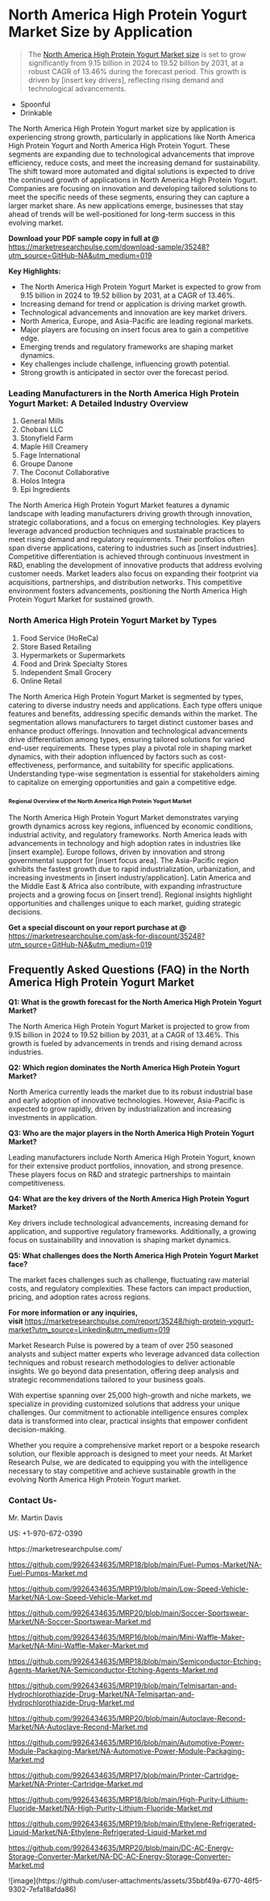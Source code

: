 <h1>North America High Protein Yogurt Market&nbsp;Size by Application</h1><blockquote><p>The <a href="https://marketresearchpulse.com/download-sample/35248?utm_source=GitHub-NA&amp;utm_medium=019">North America High Protein Yogurt Market size</a> is set to grow significantly from 9.15 billion in 2024 to 19.52 billion by 2031, at a robust CAGR of 13.46% during the forecast period. This growth is driven by [insert key drivers], reflecting rising demand and technological advancements.</p></blockquote><ul><li>Spoonful<li> Drinkable</li></ul><p>The North America High Protein Yogurt market size by application is experiencing strong growth, particularly in applications like North America High Protein Yogurt and North America High Protein Yogurt. These segments are expanding due to technological advancements that improve efficiency, reduce costs, and meet the increasing demand for sustainability. The shift toward more automated and digital solutions is expected to drive the continued growth of applications in North America High Protein Yogurt. Companies are focusing on innovation and developing tailored solutions to meet the specific needs of these segments, ensuring they can capture a larger market share. As new applications emerge, businesses that stay ahead of trends will be well-positioned for long-term success in this evolving market.</p><p><strong>Download your PDF sample copy in full at @ </strong><a href="https://marketresearchpulse.com/download-sample/35248?utm_source=GitHub-NA&amp;utm_medium=019">https://marketresearchpulse.com/download-sample/35248?utm_source=GitHub-NA&amp;utm_medium=019</a></p><p><strong>Key Highlights: </strong></p><ul><li>The North America High Protein Yogurt Market is expected to grow from 9.15 billion in 2024 to 19.52 billion by 2031, at a CAGR of 13.46%.</li><li>Increasing demand for trend or application is driving market growth.</li><li>Technological advancements and innovation are key market drivers.</li><li>North America, Europe, and Asia-Pacific are leading regional markets.</li><li>Major players are focusing on insert focus area to gain a competitive edge.</li><li>Emerging trends and regulatory frameworks are shaping market dynamics.</li><li>Key challenges include challenge, influencing growth potential.</li><li>Strong growth is anticipated in sector over the forecast period.</li></ul><h3>Leading Manufacturers in the North America High Protein Yogurt Market: A Detailed Industry Overview</h3><ol><li>General Mills</li><li>Chobani LLC</li><li>Stonyfield Farm</li><li>Maple Hill Creamery</li><li>Fage International</li><li>Groupe Danone</li><li>The Coconut Collaborative</li><li>Holos Integra</li><li>Epi Ingredients</li></ol><div class="flex max-w-full flex-col flex-grow"><div class="min-h-8 text-message flex w-full flex-col items-end gap-2 whitespace-normal break-words [.text-message+&amp;]:mt-5" dir="auto" data-message-author-role="assistant" data-message-id="fd8432e4-4910-450d-b182-61b7bfb0a01f" data-message-model-slug="gpt-4o"><div class="flex w-full flex-col gap-1 empty:hidden first:pt-[3px]"><div class="markdown prose w-full break-words dark:prose-invert light"><p>The North America High Protein Yogurt Market features a dynamic landscape with leading manufacturers driving growth through innovation, strategic collaborations, and a focus on emerging technologies. Key players leverage advanced production techniques and sustainable practices to meet rising demand and regulatory requirements. Their portfolios often span diverse applications, catering to industries such as [insert industries]. Competitive differentiation is achieved through continuous investment in R&amp;D, enabling the development of innovative products that address evolving customer needs. Market leaders also focus on expanding their footprint via acquisitions, partnerships, and distribution networks. This competitive environment fosters advancements, positioning the North America High Protein Yogurt Market for sustained growth.</p></div></div></div></div><h3>North America High Protein Yogurt Market by Types</h3><ol><li>Food Service (HoReCa)<li> Store Based Retailing<li> Hypermarkets or Supermarkets<li> Food and Drink Specialty Stores<li> Independent Small Grocery<li> Online Retail</li></ol><div class="flex max-w-full flex-col flex-grow"><div class="min-h-8 text-message flex w-full flex-col items-end gap-2 whitespace-normal break-words [.text-message+&amp;]:mt-5" dir="auto" data-message-author-role="assistant" data-message-id="084470be-0bb7-4664-bddf-5156b4f41249" data-message-model-slug="gpt-4o-mini"><div class="flex w-full flex-col gap-1 empty:hidden first:pt-[3px]"><div class="markdown prose w-full break-words dark:prose-invert light"><p>The North America High Protein Yogurt Market is segmented by types, catering to diverse industry needs and applications. Each type offers unique features and benefits, addressing specific demands within the market. The segmentation allows manufacturers to target distinct customer bases and enhance product offerings. Innovation and technological advancements drive differentiation among types, ensuring tailored solutions for varied end-user requirements. These types play a pivotal role in shaping market dynamics, with their adoption influenced by factors such as cost-effectiveness, performance, and suitability for specific applications. Understanding type-wise segmentation is essential for stakeholders aiming to capitalize on emerging opportunities and gain a competitive edge.</p></div></div></div></div><h3><span style="font-size: 11px;">Regional Overview of the North America High Protein Yogurt Market</span></h3><div class="flex max-w-full flex-col flex-grow"><div class="min-h-8 text-message flex w-full flex-col items-end gap-2 whitespace-normal break-words [.text-message+&amp;]:mt-5" dir="auto" data-message-author-role="assistant" data-message-id="e9038762-ce64-4e30-91c9-9bd413514231" data-message-model-slug="gpt-4o-mini"><div class="flex w-full flex-col gap-1 empty:hidden first:pt-[3px]"><div class="markdown prose w-full break-words dark:prose-invert light"><p>The North America High Protein Yogurt Market demonstrates varying growth dynamics across key regions, influenced by economic conditions, industrial activity, and regulatory frameworks. North America leads with advancements in technology and high adoption rates in industries like [insert example]. Europe follows, driven by innovation and strong governmental support for [insert focus area]. The Asia-Pacific region exhibits the fastest growth due to rapid industrialization, urbanization, and increasing investments in [insert industry/application]. Latin America and the Middle East &amp; Africa also contribute, with expanding infrastructure projects and a growing focus on [insert trend]. Regional insights highlight opportunities and challenges unique to each market, guiding strategic decisions.</p></div></div></div></div><p><strong>Get a special discount on your report purchase at @ </strong><a href="https://marketresearchpulse.com/ask-for-discount/35248?utm_source=GitHub-NA&amp;utm_medium=019">https://marketresearchpulse.com/ask-for-discount/35248?utm_source=GitHub-NA&amp;utm_medium=019</a></p><h2>Frequently Asked Questions (FAQ) in the North America High Protein Yogurt Market</h2><p><strong>Q1: What is the growth forecast for the North America High Protein Yogurt Market?</strong></p><p>The North America High Protein Yogurt Market is projected to grow from 9.15 billion in 2024 to 19.52 billion by 2031, at a CAGR of 13.46%. This growth is fueled by advancements in trends and rising demand across industries.</p><p><strong>Q2: Which region dominates the North America High Protein Yogurt Market?</strong></p><p>North America currently leads the market due to its robust industrial base and early adoption of innovative technologies. However, Asia-Pacific is expected to grow rapidly, driven by industrialization and increasing investments in application.</p><p><strong>Q3: Who are the major players in the North America High Protein Yogurt Market?</strong></p><p>Leading manufacturers include North America High Protein Yogurt, known for their extensive product portfolios, innovation, and strong presence. These players focus on R&amp;D and strategic partnerships to maintain competitiveness.</p><p><strong>Q4: What are the key drivers of the North America High Protein Yogurt Market?</strong></p><p>Key drivers include technological advancements, increasing demand for application, and supportive regulatory frameworks. Additionally, a growing focus on sustainability and innovation is shaping market dynamics.</p><p><strong>Q5: What challenges does the North America High Protein Yogurt Market face?</strong></p><p>The market faces challenges such as challenge, fluctuating raw material costs, and regulatory complexities. These factors can impact production, pricing, and adoption rates across regions.</p><p><strong>For more information or any inquiries, visit&nbsp;</strong><a href="https://marketresearchpulse.com/report/35248/high-protein-yogurt-market?utm_source=Linkedin&utm_medium=019">https://marketresearchpulse.com/report/35248/high-protein-yogurt-market?utm_source=Linkedin&utm_medium=019</a></p><p>Market Research Pulse is powered by a team of over 250 seasoned analysts and subject matter experts who leverage advanced data collection techniques and robust research methodologies to deliver actionable insights. We go beyond data presentation, offering deep analysis and strategic recommendations tailored to your business goals.</p><p>With expertise spanning over 25,000 high-growth and niche markets, we specialize in providing customized solutions that address your unique challenges. Our commitment to actionable intelligence ensures complex data is transformed into clear, practical insights that empower confident decision-making.</p><p>Whether you require a comprehensive market report or a bespoke research solution, our flexible approach is designed to meet your needs. At Market Research Pulse, we are dedicated to equipping you with the intelligence necessary to stay competitive and achieve sustainable growth in the evolving North America High Protein Yogurt market.</p><h3><strong>Contact Us-</strong></h3><p>Mr. Martin Davis</p><p>US: +1-970-672-0390</p><p>https://marketresearchpulse.com/</p><p><a href="https://github.com/9926434635/MRP18/blob/main/Fuel-Pumps-Market/NA-Fuel-Pumps-Market.md">https://github.com/9926434635/MRP18/blob/main/Fuel-Pumps-Market/NA-Fuel-Pumps-Market.md</a></p><p><a href="https://github.com/9926434635/MRP19/blob/main/Low-Speed-Vehicle-Market/NA-Low-Speed-Vehicle-Market.md">https://github.com/9926434635/MRP19/blob/main/Low-Speed-Vehicle-Market/NA-Low-Speed-Vehicle-Market.md</a></p><p><a href="https://github.com/9926434635/MRP20/blob/main/Soccer-Sportswear-Market/NA-Soccer-Sportswear-Market.md">https://github.com/9926434635/MRP20/blob/main/Soccer-Sportswear-Market/NA-Soccer-Sportswear-Market.md</a></p><p><a href="https://github.com/9926434635/MRP16/blob/main/Mini-Waffle-Maker-Market/NA-Mini-Waffle-Maker-Market.md">https://github.com/9926434635/MRP16/blob/main/Mini-Waffle-Maker-Market/NA-Mini-Waffle-Maker-Market.md</a></p><p><a href="https://github.com/9926434635/MRP18/blob/main/Semiconductor-Etching-Agents-Market/NA-Semiconductor-Etching-Agents-Market.md">https://github.com/9926434635/MRP18/blob/main/Semiconductor-Etching-Agents-Market/NA-Semiconductor-Etching-Agents-Market.md</a></p><p><a href="https://github.com/9926434635/MRP19/blob/main/Telmisartan-and-Hydrochlorothiazide-Drug-Market/NA-Telmisartan-and-Hydrochlorothiazide-Drug-Market.md">https://github.com/9926434635/MRP19/blob/main/Telmisartan-and-Hydrochlorothiazide-Drug-Market/NA-Telmisartan-and-Hydrochlorothiazide-Drug-Market.md</a></p><p><a href="https://github.com/9926434635/MRP20/blob/main/Autoclave-Recond-Market/NA-Autoclave-Recond-Market.md">https://github.com/9926434635/MRP20/blob/main/Autoclave-Recond-Market/NA-Autoclave-Recond-Market.md</a></p><p><a href="https://github.com/9926434635/MRP16/blob/main/Automotive-Power-Module-Packaging-Market/NA-Automotive-Power-Module-Packaging-Market.md">https://github.com/9926434635/MRP16/blob/main/Automotive-Power-Module-Packaging-Market/NA-Automotive-Power-Module-Packaging-Market.md</a></p><p><a href="https://github.com/9926434635/MRP17/blob/main/Printer-Cartridge-Market/NA-Printer-Cartridge-Market.md">https://github.com/9926434635/MRP17/blob/main/Printer-Cartridge-Market/NA-Printer-Cartridge-Market.md</a></p><p><a href="https://github.com/9926434635/MRP18/blob/main/High-Purity-Lithium-Fluoride-Market/NA-High-Purity-Lithium-Fluoride-Market.md">https://github.com/9926434635/MRP18/blob/main/High-Purity-Lithium-Fluoride-Market/NA-High-Purity-Lithium-Fluoride-Market.md</a></p><p><a href="https://github.com/9926434635/MRP19/blob/main/Ethylene-Refrigerated-Liquid-Market/NA-Ethylene-Refrigerated-Liquid-Market.md">https://github.com/9926434635/MRP19/blob/main/Ethylene-Refrigerated-Liquid-Market/NA-Ethylene-Refrigerated-Liquid-Market.md</a></p><p><a href="https://github.com/9926434635/MRP20/blob/main/DC-AC-Energy-Storage-Converter-Market/NA-DC-AC-Energy-Storage-Converter-Market.md">https://github.com/9926434635/MRP20/blob/main/DC-AC-Energy-Storage-Converter-Market/NA-DC-AC-Energy-Storage-Converter-Market.md</a></p>
![image](https://github.com/user-attachments/assets/35bbf49a-6770-46f5-9302-7efa18afda86)
